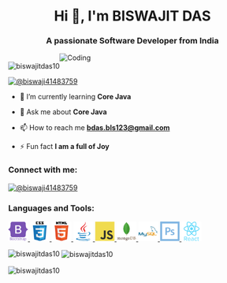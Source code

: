 <h1 align="center">Hi 👋, I'm BISWAJIT DAS</h1>
<h3 align="center">A passionate Software Developer from India</h3>
<img align="right" alt="Coding" width="400" src="https://cdn.dribbble.com/users/1162077/screenshots/3848914/programmer.gif")>

<p align="left"> <img src="https://komarev.com/ghpvc/?username=biswajitdas10&label=Profile%20views&color=0e75b6&style=flat" alt="biswajitdas10" /> </p>

<p align="left"> <a href="https://twitter.com/@biswaji41483759" target="blank"><img src="https://img.shields.io/twitter/follow/@biswaji41483759?logo=twitter&style=for-the-badge" alt="@biswaji41483759" /></a> </p>

- 🌱 I’m currently learning **Core Java**

- 💬 Ask me about **Core Java**

- 📫 How to reach me **bdas.bls123@gmail.com**

- ⚡ Fun fact **I am a full of Joy**

<h3 align="left">Connect with me:</h3>
<p align="left">
<a href="https://twitter.com/@biswaji41483759" target="blank"><img align="center" src="https://raw.githubusercontent.com/rahuldkjain/github-profile-readme-generator/master/src/images/icons/Social/twitter.svg" alt="@biswaji41483759" height="30" width="40" /></a>
</p>

<h3 align="left">Languages and Tools:</h3>
<p align="left"> <a href="https://getbootstrap.com" target="_blank" rel="noreferrer"> <img src="https://raw.githubusercontent.com/devicons/devicon/master/icons/bootstrap/bootstrap-plain-wordmark.svg" alt="bootstrap" width="40" height="40"/> </a> <a href="https://www.w3schools.com/css/" target="_blank" rel="noreferrer"> <img src="https://raw.githubusercontent.com/devicons/devicon/master/icons/css3/css3-original-wordmark.svg" alt="css3" width="40" height="40"/> </a> <a href="https://www.w3.org/html/" target="_blank" rel="noreferrer"> <img src="https://raw.githubusercontent.com/devicons/devicon/master/icons/html5/html5-original-wordmark.svg" alt="html5" width="40" height="40"/> </a> <a href="https://www.java.com" target="_blank" rel="noreferrer"> <img src="https://raw.githubusercontent.com/devicons/devicon/master/icons/java/java-original.svg" alt="java" width="40" height="40"/> </a> <a href="https://developer.mozilla.org/en-US/docs/Web/JavaScript" target="_blank" rel="noreferrer"> <img src="https://raw.githubusercontent.com/devicons/devicon/master/icons/javascript/javascript-original.svg" alt="javascript" width="40" height="40"/> </a> <a href="https://www.mongodb.com/" target="_blank" rel="noreferrer"> <img src="https://raw.githubusercontent.com/devicons/devicon/master/icons/mongodb/mongodb-original-wordmark.svg" alt="mongodb" width="40" height="40"/> </a> <a href="https://www.mysql.com/" target="_blank" rel="noreferrer"> <img src="https://raw.githubusercontent.com/devicons/devicon/master/icons/mysql/mysql-original-wordmark.svg" alt="mysql" width="40" height="40"/> </a> <a href="https://www.photoshop.com/en" target="_blank" rel="noreferrer"> <img src="https://raw.githubusercontent.com/devicons/devicon/master/icons/photoshop/photoshop-line.svg" alt="photoshop" width="40" height="40"/> </a> <a href="https://reactjs.org/" target="_blank" rel="noreferrer"> <img src="https://raw.githubusercontent.com/devicons/devicon/master/icons/react/react-original-wordmark.svg" alt="react" width="40" height="40"/> </a> </p>

<p><img align="left" src="https://github-readme-stats.vercel.app/api/top-langs?username=biswajitdas10&show_icons=true&locale=en&layout=compact" alt="biswajitdas10" /></p>

<p>&nbsp;<img align="center" src="https://github-readme-stats.vercel.app/api?username=biswajitdas10&show_icons=true&locale=en" alt="biswajitdas10" /></p>

<p><img align="center" src="https://github-readme-streak-stats.herokuapp.com/?user=biswajitdas10&" alt="biswajitdas10" /></p>
